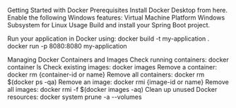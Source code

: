 Getting Started with Docker
    Prerequisites
        Install Docker Desktop from here.
        Enable the following Windows features:
        Virtual Machine Platform
        Windows Subsystem for Linux
Usage
    Build and install your Spring Boot project.

Run your application in Docker using:
    docker build -t my-application .
    docker run -p 8080:8080 my-application
  
Managing Docker Containers and Images
    Check running containers: docker container ls
    Check existing images: docker images
    Remove a container: docker rm {container-id or name}
    Remove all containers: docker rm $(docker ps -qa)
    Remove an image: docker rmi {image-id or name}
    Remove all images: docker rmi -f $(docker images -aq)
    Clean up unused Docker resources: docker system prune -a --volumes
